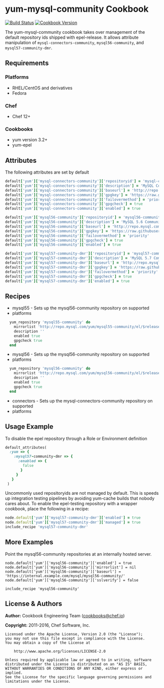 # yum-mysql-community Cookbook

[![Build Status](https://travis-ci.org/chef-cookbooks/yum-mysql-community.svg?branch=master)](http://travis-ci.org/chef-cookbooks/yum-mysql-community) [![Cookbook Version](https://img.shields.io/cookbook/v/yum-mysql-community.svg)](https://supermarket.chef.io/cookbooks/yum-mysql-community)

The yum-mysql-community cookbook takes over management of the default repository ids shipped with epel-release. It allows attribute manipulation of `mysql-connectors-community`, `mysql56-community`, and `mysql57-community-dmr`.

## Requirements

### Platforms

- RHEL/CentOS and derivatives
- Fedora

### Chef

- Chef 12+

### Cookbooks

- yum version 3.2+
- yum-epel

## Attributes

The following attributes are set by default

```ruby
default['yum']['mysql-connectors-community']['repositoryid'] = 'mysql-connectors-community'
default['yum']['mysql-connectors-community']['description'] = 'MySQL Connectors Community'
default['yum']['mysql-connectors-community']['baseurl'] = 'http://repo.mysql.com/yum/mysql-connectors-community/el/$releasever/$basearch/'
default['yum']['mysql-connectors-community']['gpgkey'] = 'https://raw.githubusercontent.com/rs-services/equinix-public/master/cookbooks/db_mysql/files/centos/mysql_pubkey.asc'
default['yum']['mysql-connectors-community']['failovermethod'] = 'priority'
default['yum']['mysql-connectors-community']['gpgcheck'] = true
default['yum']['mysql-connectors-community']['enabled'] = true
```

```ruby
default['yum']['mysql56-community']['repositoryid'] = 'mysql56-community'
default['yum']['mysql56-community']['description'] = 'MySQL 5.6 Community Server'
default['yum']['mysql56-community']['baseurl'] = 'http://repo.mysql.com/yum/mysql56-community/el/$releasever/$basearch/'
default['yum']['mysql56-community']['gpgkey'] = 'https://raw.githubusercontent.com/rs-services/equinix-public/master/cookbooks/db_mysql/files/centos/mysql_pubkey.asc'
default['yum']['mysql56-community']['failovermethod'] = 'priority'
default['yum']['mysql56-community']['gpgcheck'] = true
default['yum']['mysql56-community']['enabled'] = true
```

```ruby
default['yum']['mysql57-community-dmr']['repositoryid'] = 'mysql57-community-dmr'
default['yum']['mysql57-community-dmr']['description'] = 'MySQL 5.7 Community Server Development Milestone Release'
default['yum']['mysql57-community-dmr']['baseurl'] = 'http://repo.mysql.com/yum/mysql56-community/el/$releasever/$basearch/'
default['yum']['mysql57-community-dmr']['gpgkey'] = 'https://raw.githubusercontent.com/rs-services/equinix-public/master/cookbooks/db_mysql/files/centos/mysql_pubkey.asc'
default['yum']['mysql57-community-dmr']['failovermethod'] = 'priority'
default['yum']['mysql57-community-dmr']['gpgcheck'] = true
default['yum']['mysql57-community-dmr']['enabled'] = true
```

## Recipes

- mysql55 - Sets up the mysql56-community repository on supported
- platforms

```ruby
  yum_repository 'mysql55-community' do
    mirrorlist 'http://repo.mysql.com/yum/mysql55-community/el/$releasever/$basearch/'
    description ''
    enabled true
    gpgcheck true
  end
```

- mysql56 - Sets up the mysql56-community repository on supported
- platforms

```ruby
  yum_repository 'mysql56-community' do
    mirrorlist 'http://repo.mysql.com/yum/mysql56-community/el/$releasever/$basearch/'
    description ''
    enabled true
    gpgcheck true
  end
```

- connectors - Sets up the mysql-connectors-community repository on supported
- platforms

## Usage Example

To disable the epel repository through a Role or Environment definition

```ruby
default_attributes(
  :yum => {
    :mysql57-community-dmr => {
      :enabled => {
        false
       }
     }
   }
 )
```

Uncommonly used repositoryids are not managed by default. This is speeds up integration testing pipelines by avoiding yum-cache builds that nobody cares about. To enable the epel-testing repository with a wrapper cookbook, place the following in a recipe:

```ruby
node.default['yum']['mysql57-community-dmr']['enabled'] = true
node.default['yum']['mysql57-community-dmr']['managed'] = true
include_recipe 'mysql57-community-dmr'
```

## More Examples

Point the mysql56-community repositories at an internally hosted server.

```
node.default['yum']['mysql56-community']['enabled'] = true
node.default['yum']['mysql56-community']['mirrorlist'] = nil
node.default['yum']['mysql56-community']['baseurl'] = 'https://internal.example.com/mysql/mysql56-community/'
node.default['yum']['mysql56-community']['sslverify'] = false

include_recipe 'mysql56-community'
```

## License & Authors

**Author:** Cookbook Engineering Team ([cookbooks@chef.io](mailto:cookbooks@chef.io))

**Copyright:** 2011-2016, Chef Software, Inc.

```
Licensed under the Apache License, Version 2.0 (the "License");
you may not use this file except in compliance with the License.
You may obtain a copy of the License at

    http://www.apache.org/licenses/LICENSE-2.0

Unless required by applicable law or agreed to in writing, software
distributed under the License is distributed on an "AS IS" BASIS,
WITHOUT WARRANTIES OR CONDITIONS OF ANY KIND, either express or implied.
See the License for the specific language governing permissions and
limitations under the License.
```
